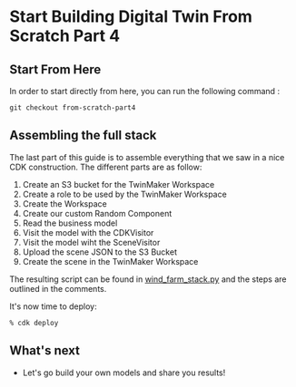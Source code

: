 # Start Building Digital Twin From Scratch Part 4

## Start From Here

In order to start directly from here, you can run the following command :

```shell
git checkout from-scratch-part4
```

## Assembling the full stack

The last part of this guide is to assemble everything that we saw in a nice CDK construction. The different parts are as follow:

 1. Create an S3 bucket for the TwinMaker Workspace
 2. Create a role to be used by the TwinMaker Workspace
 3. Create the Workspace
 4. Create our custom Random Component
 5. Read the business model
 6. Visit the model with the CDKVisitor
 7. Visit the model wiht the SceneVisitor
 8. Upload the scene JSON to the S3 Bucket
 9. Create the scene in the TwinMaker Workspace

The resulting script can be found in [wind_farm_stack.py](../wind_farm/wind_farm_stack.py) and the steps are outlined in the comments.

It's now time to deploy:

```shell
% cdk deploy
```

## What's next
 - Let's go build your own models and share you results!

